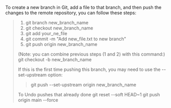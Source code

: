 To create a new branch in Git, add a file to that branch, and then push the changes to the remote repository,
you can follow these steps:

> 1. git branch new_branch_name
> 2. git checkout new_branch_name
> 3. git add your_ne_file
> 4. git commit -m "Add new_file.txt to new branch"
> 5. git push origin new_branch_name
> 
> 
> (Note: you can combine previous steps (1 and 2) with this command:)
> git checkout -b new_branch_name
> 
> 
> If this is the first time pushing this branch, you may need to use the --set-upstream option:
>> git push --set-upstream origin new_branch_name 
> 
> To Undo pushes that already done
> git reset --soft HEAD~1
> git push origin main --force
